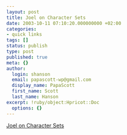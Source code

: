 ```yaml
---
layout: post
title: Joel on Character Sets
date: 2003-10-11 07:10:20.000000000 +02:00
categories:
- quick links
tags: []
status: publish
type: post
published: true
meta: {}
author:
  login: shanson
  email: papascott-wp@gmail.com
  display_name: PapaScott
  first_name: Scott
  last_name: Hanson
excerpt: !ruby/object:Hpricot::Doc
  options: {}
---
```

<p><a title="He starts by dissing PHP, that got my attention. But he's right." href="http://www.joelonsoftware.com/articles/Unicode.html">Joel on Character Sets</a></p>
